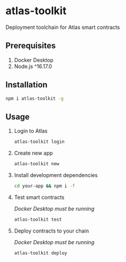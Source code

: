 # atlas-toolkit
Deployment toolchain for Atlas smart contracts

## Prerequisites
1. Docker Desktop
2. Node.js ^16.17.0

## Installation
```sh
npm i atlas-toolkit -g
```
## Usage
1. Login to Atlas
    ```sh
    atlas-toolkit login
    ```

2. Create new app
    ```sh
    atlas-toolkit new
    ```

3. Install development dependencies 
    ```sh
    cd your-app && npm i -f
    ```

4. Test smart contracts

    *Docker Desktop must be running*
    ```sh
    atlas-toolkit test
    ```

5. Deploy contracts to your chain

    *Docker Desktop must be running*
    ```sh
    atlas-toolkit deploy
    ```
